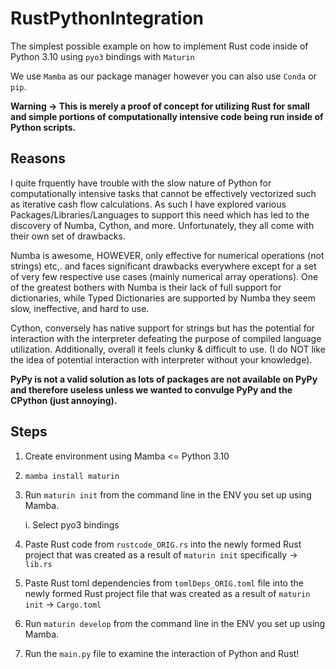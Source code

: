 # RustPythonIntegration
The simplest possible example on how to implement Rust code inside of Python 3.10 using `pyo3` bindings with `Maturin`

We use `Mamba` as our package manager however you can also use `Conda` or `pip`.

**Warning -> This is merely a proof of concept for utilizing Rust for small and simple portions of computationally intensive code being run inside of Python scripts.**

## Reasons 
I quite frquently have trouble with the slow nature of Python for computationally intensive tasks that cannot be effectively vectorized such as iterative cash flow calculations. As such I have explored various Packages/Libraries/Languages to support this need which has led to the discovery of Numba, Cython, and more. Unfortunately, they all come with their own set of drawbacks. 

Numba is awesome, HOWEVER, only effective  for numerical operations (not strings) etc,. and faces significant drawbacks everywhere except for a set of very few respective use cases (mainly numerical array operations). One of the greatest bothers with Numba is their lack of full support for dictionaries, while Typed Dictionaries are supported by Numba they seem slow, ineffective, and hard to use.

Cython, conversely has native support for strings but has the potential for interaction with the interpreter defeating the purpose of compiled language utilization. Additionally, overall it feels clunky & difficult to use. (I do NOT like the idea of potential interaction with interpreter without your knowledge). 

**PyPy is not a valid solution as lots of packages are not available on PyPy and therefore useless unless we wanted to convulge PyPy and the CPython (just annoying).**



## Steps
1. Create environment using Mamba <= Python 3.10
2. `mamba install maturin`
3. Run `maturin init` from the command line in the ENV you set up using Mamba.
   
   i. Select pyo3 bindings
5. Paste Rust code from `rustcode_ORIG.rs` into the newly formed Rust project that was created as a result of `maturin init` specifically -> `lib.rs`
6. Paste Rust toml dependencies from `tomlDeps_ORIG.toml` file into the newly formed Rust project file that was created as a result of `maturin init` -> `Cargo.toml`
7. Run `maturin develop` from the command line in the ENV you set up using Mamba.
8. Run the `main.py` file to examine the interaction of Python and Rust!
